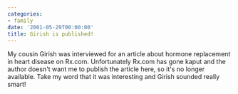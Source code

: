 ```yaml
---
categories:
- family
date: '2001-05-29T00:00:00'
title: Girish is published!
---
```



My cousin Girish was interviewed for an article about hormone
replacement in heart disease on Rx.com. Unfortunately Rx.com has gone
kaput and the author doesn't want me to publish the article here, so
it's no longer available. Take my word that it was interesting and
Girish sounded really smart!
